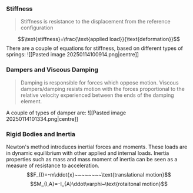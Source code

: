 ### Stiffness

> Stiffness is resistance to the displacement from the reference configuration

$$\text{stiffness}=\frac{\text{applied load}}{\text{deformation}}$$
There are a couple of equations for stiffness, based on different types of springs:
![[Pasted image 20250114100914.png|centre]]
### Dampers and Viscous Damping

> Damping is responsible for forces which oppose motion. Viscous dampers/damping resists motion with the forces proportional to the relative velocity experienced between the ends of the damping element.

A couple of types of damper are:
![[Pasted image 20250114101334.png|centre]]
### Rigid Bodies and Inertia
Newton's method introduces inertial forces and moments. These loads are in dynamic equilibrium with other applied and internal loads. Inertia properties such as mass and mass moment of inertia can be seen as a measure of resistance to acceleration.
$$F_{I}=-m\ddot{x}~~~~~~~~\text{translational motion}$$
$$M_{I,A}=-I_{A}\ddot\varphi~\text{rotaitonal motion}$$